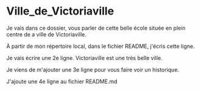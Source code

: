 # Ville_de_Victoriaville
Je vais dans ce dossier, vous parler de cette belle école située en plein centre de a ville de Victoriaville.

À partir de mon répertoire local, dans le fichier README, j'écris cette ligne.

Je vais écrire une 2e ligne. Victoriaville est une très belle ville.

Je viens de m'ajouter une 3e ligne pour vous faire voir un historique.

J'ajoute une 4e ligne au fichier README.md
